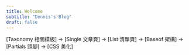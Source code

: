 ```yaml
---
title: Welcome
subtitle: "Dennis's Blog"
draft: false
---
```


[Taxonomy 相關模板] → [Single 文章頁] → [List 清單頁] → [Baseof 架構] → [Partials 頭腳] → [CSS 美化]